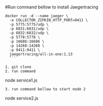 
#Run command bellow to install Jaegertracing
````
docker run -d --name jaeger \
  -e COLLECTOR_ZIPKIN_HTTP_PORT=9411 \
  -p 5775:5775/udp \
  -p 6831:6831/udp \
  -p 6832:6832/udp \
  -p 5778:5778 \
  -p 16686:16686 \
  -p 14268:14268 \
  -p 9411:9411 \
  jaegertracing/all-in-one:1.13
  ```

1. git clone 
2. run command 
````
node service1.js
````
3. run command bellow to start node 2
````
node service2.js
````